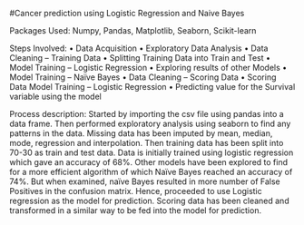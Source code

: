 #Cancer prediction using Logistic Regression and Naive Bayes

Packages Used: Numpy, Pandas, Matplotlib, Seaborn, Scikit-learn

Steps Involved:
•	Data Acquisition
•	Exploratory Data Analysis
•	Data Cleaning – Training Data
•	Splitting Training Data into Train and Test
•	Model Training – Logistic Regression
•	Exploring results of other Models
•	Model Training – Naïve Bayes
•	Data Cleaning – Scoring Data
•	Scoring Data Model Training – Logistic Regression
•	Predicting value for the Survival variable using the model

Process description:
Started by importing the csv file using pandas into a data frame. Then performed exploratory analysis using seaborn to find any patterns in the data. Missing data has been imputed by mean, median, mode, regression and interpolation. Then training data has been split into 70-30 as train and test data. Data is initially trained using logistic regression which gave an accuracy of 68%. Other models have been explored to find for a more efficient algorithm of which Naïve Bayes reached an accuracy of 74%. But when examined, naïve Bayes resulted in more number of False Positives in the confusion matrix. Hence, proceeded to use Logistic regression as the model for prediction. Scoring data has been cleaned and transformed in a similar way to be fed into the model for prediction.

